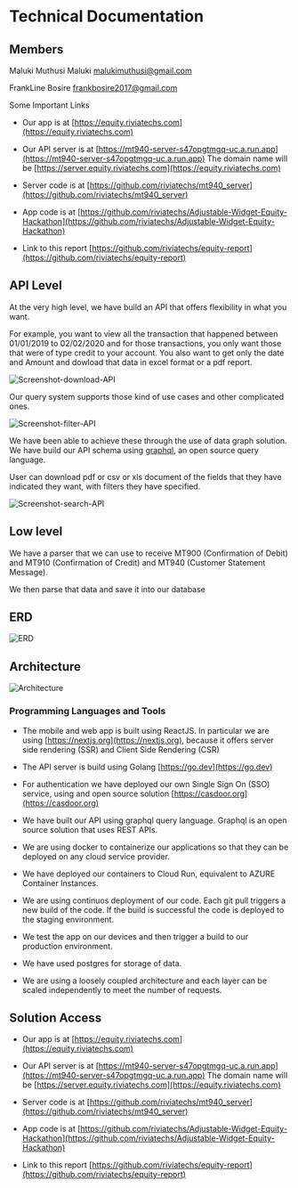 # Technical Documentation

## Members

Maluki Muthusi Maluki [malukimuthusi@gmail.com](malukimuthusi@gmail.com)

FrankLine Bosire [frankbosire2017@gmail.com](frankbosire2017@gmail.com)

Some Important Links

- Our app is at [https://equity.riviatechs.com](https://equity.riviatechs.com)
- Our API server is at [https://mt940-server-s47opgtmgq-uc.a.run.app](https://mt940-server-s47opgtmgq-uc.a.run.app) The domain name will be  [https://server.equity.riviatechs.com](https://equity.riviatechs.com)

- Server code is at [https://github.com/riviatechs/mt940_server](https://github.com/riviatechs/mt940_server)
- App code is at [https://github.com/riviatechs/Adjustable-Widget-Equity-Hackathon](https://github.com/riviatechs/Adjustable-Widget-Equity-Hackathon)

- Link to this report [https://github.com/riviatechs/equity-report](https://github.com/riviatechs/equity-report)

## API Level

At the very high level, we have build an API that offers flexibility in what you want.

For example, you want to view all the transaction that happened between 01/01/2019 to 02/02/2020 and for those transactions, you only want those that were of type credit to your account. You also want to get only the date and Amount and dowload that data in excel format or a pdf report.

![Screenshot-download-API](download.png)

Our query system supports those kind of use cases and other complicated ones.

![Screenshot-filter-API](filter.png)

We have been able to achieve these through the use of data graph solution. We have build our API schema using [graphql](https://graphql.org), an open source query language.

User can download pdf or csv or xls document of the fields that they have indicated they want, with filters they have specified.

![Screenshot-search-API](search.png)

## Low level

We have a parser that we can use to receive MT900 (Confirmation of Debit) and MT910 (Confirmation of Credit) and MT940 (Customer Statement Message).

We then parse that data and save it into our database

## ERD

![ERD](erd.png)

## Architecture

![Architecture](arch.png)

### Programming Languages and Tools

- The mobile and web app is built using ReactJS. In particular we are using [https://nextjs.org](https://nextjs.org), because it offers server side rendering (SSR) and Client Side Rendering (CSR)

- The API server is build using Golang [https://go.dev](https://go.dev)

- For authentication we have deployed our own Single Sign On (SSO) service, using and open source solution [https://casdoor.org](https://casdoor.org)

- We have built our API using graphql query language. Graphql is an open source solution that uses REST APIs.

- We are using docker to containerize our applications so that they can be deployed on any cloud service provider.

- We have deployed our containers to Cloud Run, equivalent to AZURE Container Instances.

- We are using continuos deployment of our code. Each git pull triggers a new build of the code. If the build is successful the code is deployed to the staging environment.

- We test the app on our devices and then trigger a build to our production environment.

- We have used postgres for storage of data.

- We are using a loosely coupled architecture and each layer can be scaled independently to meet the number of requests.

## Solution Access

- Our app is at [https://equity.riviatechs.com](https://equity.riviatechs.com)
- Our API server is at [https://mt940-server-s47opgtmgq-uc.a.run.app](https://mt940-server-s47opgtmgq-uc.a.run.app) The domain name will be  [https://server.equity.riviatechs.com](https://equity.riviatechs.com)

- Server code is at [https://github.com/riviatechs/mt940_server](https://github.com/riviatechs/mt940_server)
- App code is at [https://github.com/riviatechs/Adjustable-Widget-Equity-Hackathon](https://github.com/riviatechs/Adjustable-Widget-Equity-Hackathon)

- Link to this report [https://github.com/riviatechs/equity-report](https://github.com/riviatechs/equity-report)
